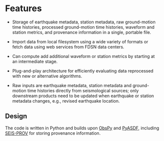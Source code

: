 # Features

* Storage of earthquake metadata, station metadata, raw ground-motion time histories, processed ground-motion time histories, waveform and station metrics, and provenance information in a single, portable file.

* Import data from local filesystem using a wide variety of formats or fetch data using web services from FDSN data centers.

* Can compute add additional waveform or station metrics by starting at an intermediate stage.

* Plug-and-play architecture for efficiently evaluating data reprocessed with new or alternative algorithms.

* Raw inputs are earthquake metadata, station metadata and ground-motion time histories directly from seismological sources; only downstream products need to be updated when earthquake or station metadata changes, e.g., revised earthquake location.

## Design

The code is written in Python and builds upon [ObsPy](https://github.com/obspy/obspy/wiki) and [PyASDF](https://seismic-data.org/), including [SEIS-PROV](http://seismicdata.github.io/SEIS-PROV/index.html) for storing provenance information.
